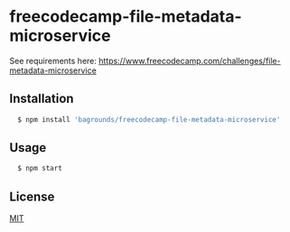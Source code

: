 # freecodecamp-file-metadata-microservice

See requirements here: https://www.freecodecamp.com/challenges/file-metadata-microservice

## Installation

``` bash
  $ npm install 'bagrounds/freecodecamp-file-metadata-microservice'
```

## Usage
``` bash
  $ npm start
```

## License
[MIT][license-url]

[license-url]: LICENSE

